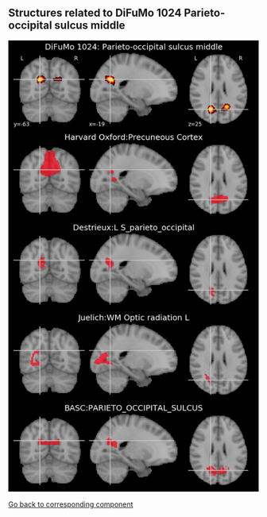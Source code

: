 


## Structures related to DiFuMo 1024 Parieto-occipital sulcus middle

![20](20.jpg "Structures related to DiFuMo 1024 Parieto-occipital sulcus middle")

[Go back to corresponding component](https://parietal-inria.github.io/DiFuMo/1024/html/20.html)